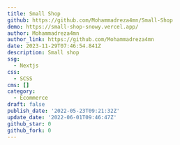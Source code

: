 ```yaml
---
title: Small Shop
github: https://github.com/Mohammadreza4mn/Small-Shop
demo: https://small-shop-snowy.vercel.app/
author: Mohammadreza4mn
author_link: https://github.com/Mohammadreza4mn
date: 2023-11-29T07:46:54.841Z
description: Small shop
ssg:
  - Nextjs
css:
  - SCSS
cms: []
category:
  - Ecommerce
draft: false
publish_date: '2022-05-23T09:21:32Z'
update_date: '2022-06-01T09:46:47Z'
github_star: 0
github_fork: 0
---
```

